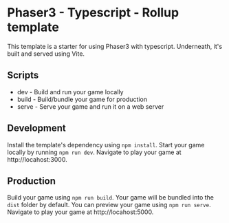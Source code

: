 # Phaser3 - Typescript - Rollup template

This template is a starter for using Phaser3 with typescript. Underneath, it's built and served using Vite.

## Scripts
* dev - Build and run your game locally
* build - Build/bundle your game for production
* serve - Serve your game and run it on a web server

## Development
Install the template's dependency using `npm install`. Start your game locally by running `npm run dev`. Navigate to play your game at http://locahost:3000.

## Production
Build your game using `npm run build`. Your game will be bundled into the `dist` folder by default. You can preview your game using `npm run serve`. Navigate to play your game at http://locahost:5000.
